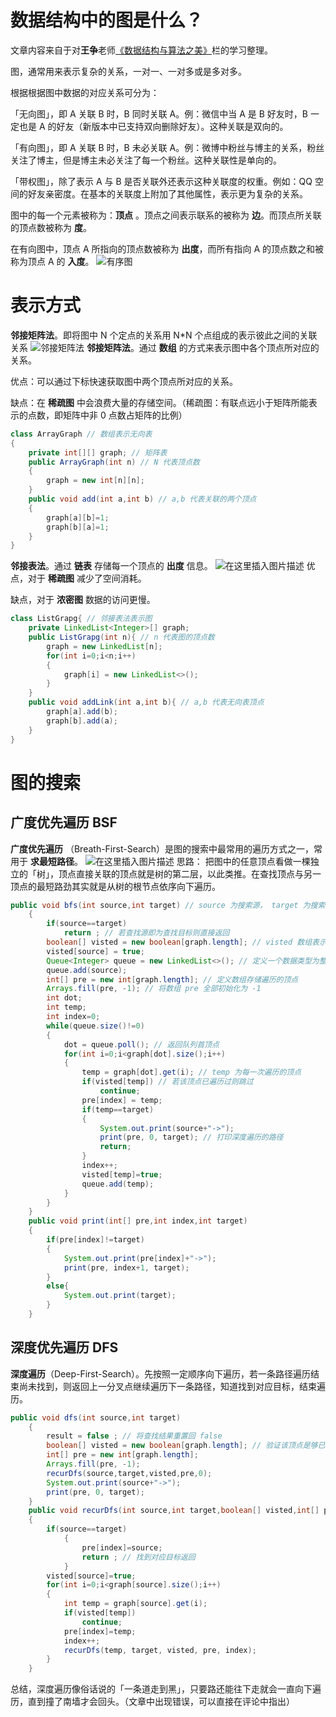 ﻿# 数据结构中的图是什么？
文章内容来自于对**王争**老师[《数据结构与算法之美》](https://time.geekbang.org/column/article/70537)栏的学习整理。

图，通常用来表示复杂的关系，一对一、一对多或是多对多。

根据根据图中数据的对应关系可分为：

「无向图」，即 A 关联 B 时，B 同时关联 A。例：微信中当 A 是 B 好友时，B 一定也是 A 的好友（新版本中已支持双向删除好友）。这种关联是双向的。

「有向图」，即 A 关联 B 时，B 未必关联 A。例：微博中粉丝与博主的关系，粉丝关注了博主，但是博主未必关注了每一个粉丝。这种关联性是单向的。

「带权图」，除了表示 A 与 B 是否关联外还表示这种关联度的权重。例如：QQ 空间的好友亲密度。在基本的关联度上附加了其他属性，表示更为复杂的关系。

图中的每一个元素被称为：**顶点** 。顶点之间表示联系的被称为 **边**。而顶点所关联的顶点数被称为 **度**。

在有向图中，顶点 A 所指向的顶点数被称为 **出度**，而所有指向 A 的顶点数之和被称为顶点 A 的 **入度**。
![有序图](https://img-blog.csdnimg.cn/20190414113047263.png)
 # 表示方式
 **邻接矩阵法**。即将图中 N 个定点的关系用 N*N 个点组成的表示彼此之间的关联关系
![邻接矩阵法](https://img-blog.csdnimg.cn/20190414120432780.png)
**邻接矩阵法**。通过 **数组** 的方式来表示图中各个顶点所对应的关系。

优点：可以通过下标快速获取图中两个顶点所对应的关系。

缺点：在 **稀疏图** 中会浪费大量的存储空间。（稀疏图：有联点远小于矩阵所能表示的点数，即矩阵中非 0 点数占矩阵的比例）

```java
class ArrayGraph // 数组表示无向表
{
    private int[][] graph; // 矩阵表
    public ArrayGraph(int n) // N 代表顶点数
    {
        graph = new int[n][n];
    }
    public void add(int a,int b) // a,b 代表关联的两个顶点
    {
        graph[a][b]=1;
        graph[b][a]=1;
    }
}
```

**邻接表法**。通过 **链表** 存储每一个顶点的 **出度** 信息。
![在这里插入图片描述](https://img-blog.csdnimg.cn/20190414163226879.png)
优点，对于 **稀疏图** 减少了空间消耗。

缺点，对于 **浓密图** 数据的访问更慢。

```java
class ListGrapg{ // 邻接表法表示图
    private LinkedList<Integer>[] graph;
    public ListGrapg(int n){ // n 代表图的顶点数
        graph = new LinkedList[n];
        for(int i=0;i<n;i++)
        {
            graph[i] = new LinkedList<>();
        }
    }
    public void addLink(int a,int b){ // a,b 代表无向表顶点
        graph[a].add(b);
        graph[b].add(a);
    } 
}
```

# 图的搜索
## 广度优先遍历 BSF
**广度优先遍历** （Breath-First-Search）是图的搜索中最常用的遍历方式之一，常用于 **求最短路径**。
![在这里插入图片描述](https://img-blog.csdnimg.cn/2019041419523992.png)
思路：
把图中的任意顶点看做一棵独立的「树」，顶点直接关联的顶点就是树的第二层，以此类推。在查找顶点与另一顶点的最短路劲其实就是从树的根节点依序向下遍历。

```java
public void bfs(int source,int target) // source 为搜索源， target 为搜索目标
    {
        if(source==target)
            return ; // 若查找源即为查找目标则直接返回
        boolean[] visted = new boolean[graph.length]; // visted 数组表示当前层是否遍历，若已遍历则设置为 true
        visted[source] = true;
        Queue<Integer> queue = new LinkedList<>(); // 定义一个数据类型为整数的链表队列，将每次遍历的层加入队列
        queue.add(source);
        int[] pre = new int[graph.length]; // 定义数组存储遍历的顶点
        Arrays.fill(pre, -1); // 将数组 pre 全部初始化为 -1
        int dot;
        int temp;
        int index=0;
        while(queue.size()!=0)
        {
            dot = queue.poll(); // 返回队列首顶点 
            for(int i=0;i<graph[dot].size();i++)
            {
                temp = graph[dot].get(i); // temp 为每一次遍历的顶点
                if(visted[temp]) // 若该顶点已遍历过则跳过
                    continue;
                pre[index] = temp;
                if(temp==target)
                {
                    System.out.print(source+"->");
                    print(pre, 0, target); // 打印深度遍历的路径
                    return;
                }
                index++;
                visted[temp]=true;
                queue.add(temp);
            }
        }
    }
    public void print(int[] pre,int index,int target)
    {
        if(pre[index]!=target)
        {
            System.out.print(pre[index]+"->");
            print(pre, index+1, target);
        }
        else{
            System.out.print(target);
        }
    }		
```
## 深度优先遍历 DFS
**深度遍历**（Deep-First-Search）。先按照一定顺序向下遍历，若一条路径遍历结束尚未找到，则返回上一分叉点继续遍历下一条路径，知道找到对应目标，结束遍历。
```java
public void dfs(int source,int target) 
    {
        result = false ; // 将查找结果重置回 false
        boolean[] visted = new boolean[graph.length]; // 验证该顶点是够已被访问
        int[] pre = new int[graph.length];
        Arrays.fill(pre, -1);
        recurDfs(source,target,visted,pre,0);
        System.out.print(source+"->");
        print(pre, 0, target);
    }
    public void recurDfs(int source,int target,boolean[] visted,int[] pre,int index) // 回溯法实现深度遍历
    {
        if(source==target)
            {
                pre[index]=source;
                return ; // 找到对应目标返回
            }
        visted[source]=true;
        for(int i=0;i<graph[source].size();i++)
        {
            int temp = graph[source].get(i);
            if(visted[temp])
                continue;
            pre[index]=temp;
            index++;
            recurDfs(temp, target, visted, pre, index);
        }
    }
```
总结，深度遍历像俗话说的「一条道走到黑」，只要路还能往下走就会一直向下遍历，直到撞了南墙才会回头。（文章中出现错误，可以直接在评论中指出）

